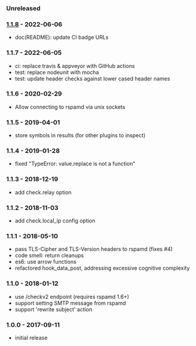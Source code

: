 ### Unreleased


### [1.1.8] - 2022-06-06

- doc(README): update CI badge URLs


### 1.1.7 - 2022-06-05

- ci: replace travis & appveyor with GitHub actions
- test: replace nodeunit with mocha
- test: update header checks against lower cased header names


### 1.1.6 - 2020-02-29

- Allow connecting to rspamd via unix sockets


### 1.1.5 - 2019-04-01

- store symbols in results (for other plugins to inspect)


### 1.1.4 - 2019-01-28

- fixed "TypeError: value.replace is not a function"


### 1.1.3 - 2018-12-19

- add check.relay option


### 1.1.2 - 2018-11-03

- add check.local_ip config option


### 1.1.1 - 2018-05-10

- pass TLS-Cipher and TLS-Version headers to rspamd (fixes #4)
- code smell: return cleanups
- es6: use arrow functions
- refactored hook_data_post, addressing excessive cognitive complexity


### 1.1.0 - 2018-01-12

- use /checkv2 endpoint (requires rspamd 1.6+)
- support setting SMTP message from rspamd
- support 'rewrite subject' action

 
### 1.0.0 - 2017-09-11

- initial release


[1.1.8]: https://github.com/haraka/haraka-plugin-rspamd/releases/tag/1.1.8
